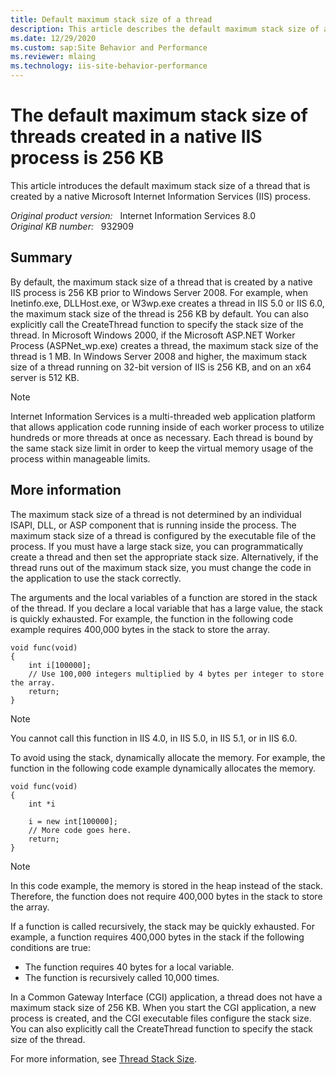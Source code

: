 ```yaml
---
title: Default maximum stack size of a thread
description: This article describes the default maximum stack size of a thread that is created by a native IIS process.
ms.date: 12/29/2020
ms.custom: sap:Site Behavior and Performance
ms.reviewer: mlaing
ms.technology: iis-site-behavior-performance
---
```

# The default maximum stack size of threads created in a native IIS process is 256 KB

This article introduces the default maximum stack size of a thread that is created by a native Microsoft Internet Information Services (IIS) process.

_Original product version:_ &nbsp; Internet Information Services 8.0  
_Original KB number:_ &nbsp; 932909

## Summary

By default, the maximum stack size of a thread that is created by a native IIS process is 256 KB prior to Windows Server 2008. For example, when Inetinfo.exe, DLLHost.exe, or W3wp.exe creates a thread in IIS 5.0 or IIS 6.0, the maximum stack size of the thread is 256 KB by default. You can also explicitly call the CreateThread  function to specify the stack size of the thread. In Microsoft Windows 2000, if the Microsoft ASP.NET Worker Process (ASPNet_wp.exe) creates a thread, the maximum stack size of the thread is 1 MB. In Windows Server 2008 and higher, the maximum stack size of a thread running on 32-bit version of IIS is 256 KB, and on an x64 server is 512 KB.

> [!NOTE]
> Internet Information Services is a multi-threaded web application platform that allows application code running inside of each worker process to utilize hundreds or more threads at once as necessary. Each thread is bound by the same stack size limit in order to keep the virtual memory usage of the process within manageable limits.

## More information

The maximum stack size of a thread is not determined by an individual ISAPI, DLL, or ASP component that is running inside the process. The maximum stack size of a thread is configured by the executable file of the process. If you must have a large stack size, you can programmatically create a thread and then set the appropriate stack size. Alternatively, if the thread runs out of the maximum stack size, you must change the code in the application to use the stack correctly.

The arguments and the local variables of a function are stored in the stack of the thread. If you declare a local variable that has a large value, the stack is quickly exhausted. For example, the function in the following code example requires 400,000 bytes in the stack to store the array.

```aspx-csharp
void func(void)
{
    int i[100000];
    // Use 100,000 integers multiplied by 4 bytes per integer to store the array.
    return;
}
```

> [!NOTE]
> You cannot call this function in IIS 4.0, in IIS 5.0, in IIS 5.1, or in IIS 6.0.

To avoid using the stack, dynamically allocate the memory. For example, the function in the following code example dynamically allocates the memory.

```aspx-csharp
void func(void)
{
    int *i
    
    i = new int[100000];
    // More code goes here.
    return;
}
```

> [!NOTE]
> In this code example, the memory is stored in the heap instead of the stack. Therefore, the function does not require 400,000 bytes in the stack to store the array.

If a function is called recursively, the stack may be quickly exhausted. For example, a function requires 400,000 bytes in the stack if the following conditions are true:

- The function requires 40 bytes for a local variable.
- The function is recursively called 10,000 times.

In a Common Gateway Interface (CGI) application, a thread does not have a maximum stack size of 256 KB. When you start the CGI application, a new process is created, and the CGI executable files configure the stack size. You can also explicitly call the CreateThread function to specify the stack size of the thread.

For more information, see [Thread Stack Size](/windows/win32/procthread/thread-stack-size).

